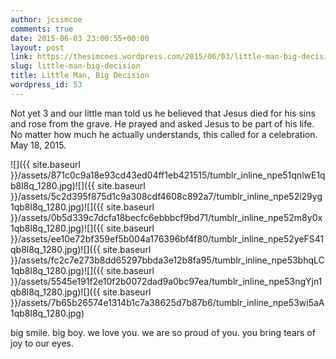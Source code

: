 ```yaml
---
author: jcsimcoe
comments: true
date: 2015-06-03 23:00:55+00:00
layout: post
link: https://thesimcoes.wordpress.com/2015/06/03/little-man-big-decision/
slug: little-man-big-decision
title: Little Man, Big Decision
wordpress_id: 53
---
```


Not yet 3 and our little man told us he believed that Jesus died for his sins and rose from the grave. He prayed and asked Jesus to be part of his life. No matter how much he actually understands, this called for a celebration. May 18, 2015.

![]({{ site.baseurl }}/assets/871c0c9a18e93cd43ed04ff1eb421515/tumblr_inline_npe51qnlwE1qb8l8q_1280.jpg)![]({{ site.baseurl }}/assets/5c2d395f875d1c9a308cdf4608c892a7/tumblr_inline_npe52i29yg1qb8l8q_1280.jpg)![]({{ site.baseurl }}/assets/0b5d339c7dcfa18becfc6ebbbcf9bd71/tumblr_inline_npe52m8y0x1qb8l8q_1280.jpg)![]({{ site.baseurl }}/assets/ee10e72bf359ef5b004a176396bf4f80/tumblr_inline_npe52yeFS41qb8l8q_1280.jpg)![]({{ site.baseurl }}/assets/fc2c7e273b8dd65297bbda3e12b8fa95/tumblr_inline_npe53bhqLC1qb8l8q_1280.jpg)![]({{ site.baseurl }}/assets/5545e191f2e10f2b0072dad9a0bc97ea/tumblr_inline_npe53ngYjn1qb8l8q_1280.jpg)![]({{ site.baseurl }}/assets/7b65b26574e1314b1c7a38625d7b87b6/tumblr_inline_npe53wi5aA1qb8l8q_1280.jpg)

big smile. big boy. we love you. we are so proud of you. you bring tears of joy to our eyes.
